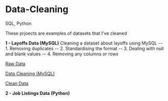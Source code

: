 # Data-Cleaning
SQL, Python

These prjoects are examples of datasets that I've cleaned

**1 - Layoffs Data (MySQL)**
Cleaning a dataset about layoffs using MySQL
-- 1. Removing duplicates
-- 2. Standardising the format
-- 3. Dealing with null and blank values
-- 4. Removing any columns or rows 

[Raw Data](https://github.com/mattclark186/Data-Cleaning/blob/main/Layoffs%20Data%20RAW.csv)

[Data Cleaning (MySQL)](https://github.com/mattclark186/Data-Cleaning/blob/main/Layoffs%20Data%20Cleaning.sql)

[Clean Data](https://github.com/mattclark186/Data-Cleaning/blob/main/Layoffs%20Data%20CLEAN.csv)


**2 - Job Listings Data (Python)**
